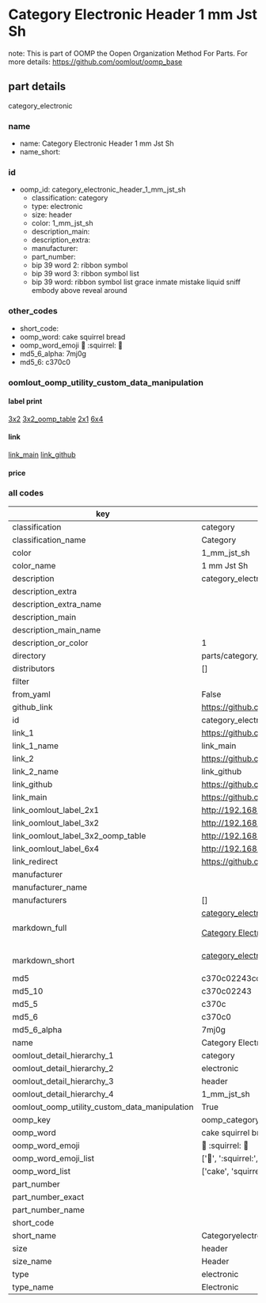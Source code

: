 # Category Electronic Header 1 mm Jst Sh  

note: This is part of OOMP the Oopen Organization Method For Parts. For more details: https://github.com/oomlout/oomp_base

##  part details
  



category_electronic



### name
* name: Category Electronic Header 1 mm Jst Sh
* name_short: 
### id
* oomp_id: category_electronic_header_1_mm_jst_sh
  * classification: category
  * type: electronic
  * size: header
  * color: 1_mm_jst_sh
  * description_main: 
  * description_extra: 
  * manufacturer: 
  * part_number: 
  * bip 39 word 2: ribbon symbol
  * bip 39 word 3: ribbon symbol list
  * bip 39 word: ribbon symbol list grace inmate mistake liquid sniff embody above reveal around

### other_codes
* short_code: 
* oomp_word: cake squirrel bread
* oomp_word_emoji :cake: :squirrel: :bread:
* md5_6_alpha: 7mj0g
* md5_6: c370c0






### oomlout_oomp_utility_custom_data_manipulation
#### label print
[3x2](http://192.168.1.245:1112/?label=oomp%207mj0g)
[3x2_oomp_table](http://192.168.1.108:1112/?label=oomp%207mj0g)
[2x1](http://192.168.1.242:1112/?label=oomp%207mj0g)
[6x4](http://192.168.1.55:1112/?label=oomp%207mj0g)    

#### link

[link_main](https://github.com/oomlout/oomlout_oomp_version_1_messy/tree/main/parts/category_electronic_header_1_mm_jst_sh) [link_github](https://github.com/oomlout/oomlout_oomp_version_1_messy/tree/main/parts/category_electronic_header_1_mm_jst_sh)                             

#### price







### all codes 
| key | value |  
| --- | --- |  
| classification | category |  
| classification_name | Category |  
| color | 1_mm_jst_sh |  
| color_name | 1 mm Jst Sh |  
| description | category_electronic |  
| description_extra |  |  
| description_extra_name |  |  
| description_main |  |  
| description_main_name |  |  
| description_or_color | 1  |  
| directory | parts/category_electronic_header_1_mm_jst_sh |  
| distributors | [] |  
| filter |  |  
| from_yaml | False |  
| github_link | https://github.com/oomlout/oomlout_oomp_part_src/tree/main/parts/category_electronic_header_1_mm_jst_sh |  
| id | category_electronic_header_1_mm_jst_sh |  
| link_1 | https://github.com/oomlout/oomlout_oomp_version_1_messy/tree/main/parts/category_electronic_header_1_mm_jst_sh |  
| link_1_name | link_main |  
| link_2 | https://github.com/oomlout/oomlout_oomp_version_1_messy/tree/main/parts/category_electronic_header_1_mm_jst_sh |  
| link_2_name | link_github |  
| link_github | https://github.com/oomlout/oomlout_oomp_version_1_messy/tree/main/parts/category_electronic_header_1_mm_jst_sh |  
| link_main | https://github.com/oomlout/oomlout_oomp_version_1_messy/tree/main/parts/category_electronic_header_1_mm_jst_sh |  
| link_oomlout_label_2x1 | http://192.168.1.242:1112/?label=oomp%207mj0g |  
| link_oomlout_label_3x2 | http://192.168.1.245:1112/?label=oomp%207mj0g |  
| link_oomlout_label_3x2_oomp_table | http://192.168.1.108:1112/?label=oomp%207mj0g |  
| link_oomlout_label_6x4 | http://192.168.1.55:1112/?label=oomp%207mj0g |  
| link_redirect | https://github.com/oomlout/oomlout_oomp_version_1_messy/tree/main/parts/category_electronic_header_1_mm_jst_sh |  
| manufacturer |  |  
| manufacturer_name |  |  
| manufacturers | [] |  
| markdown_full | [category_electronic_header_1_mm_jst_sh](none)<br>[](none)<br>[Category Electronic Header 1 Mm Jst Sh](none)<br><br> |  
| markdown_short | [category_electronic_header_1_mm_jst_sh](none)<br><br> |  
| md5 | c370c02243cd704a37ba265704f71dc8 |  
| md5_10 | c370c02243 |  
| md5_5 | c370c |  
| md5_6 | c370c0 |  
| md5_6_alpha | 7mj0g |  
| name | Category Electronic Header 1 mm Jst Sh |  
| oomlout_detail_hierarchy_1 | category |  
| oomlout_detail_hierarchy_2 | electronic |  
| oomlout_detail_hierarchy_3 | header |  
| oomlout_detail_hierarchy_4 | 1_mm_jst_sh |  
| oomlout_oomp_utility_custom_data_manipulation | True |  
| oomp_key | oomp_category_electronic_header_1_mm_jst_sh |  
| oomp_word | cake squirrel bread |  
| oomp_word_emoji | :cake: :squirrel: :bread: |  
| oomp_word_emoji_list | [':cake:', ':squirrel:', ':bread:'] |  
| oomp_word_list | ['cake', 'squirrel', 'bread'] |  
| part_number |  |  
| part_number_exact |  |  
| part_number_name |  |  
| short_code |  |  
| short_name | Categoryelectronic |  
| size | header |  
| size_name | Header |  
| type | electronic |  
| type_name | Electronic |  
